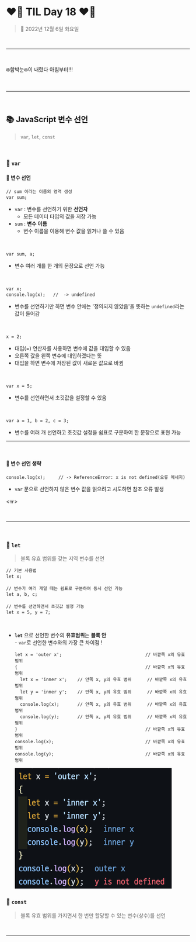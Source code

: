 # ❤️‍🔥 TIL Day 18 ❤️‍🔥

> 📆 2022년 12월 6일 화요일

<br>

---

<br>

❄️함박눈❄️이 내렸다 아침부터!!!

<br>

---

<br>

## 📚 JavaScript 변수 선언

> `var`, `let`, `const`

<br>

### 🖤 `var`

#### 📍 변수 선언

    // sum 이라는 이름의 영역 생성
    var sum;

- `var` : 변수를 선언하기 위한 **선언자**
  - 모든 데이터 타입의 값을 저장 가능
- `sum` : **변수 이름**
  - 변수 이름을 이용해 변수 값을 읽거나 쓸 수 있음

<br>

    var sum, a;

- 변수 여러 개를 한 개의 문장으로 선언 가능

<br>

    var x;
    console.log(x);   //  -> undefined

- 변수를 선언하기만 하면 변수 안에는 '정의되지 않았음'을 뜻하는 `undefined`라는 값이 들어감

<br>

    x = 2;

- 대입(=) 연산자를 사용하면 변수에 값을 대입할 수 있음
- 오른쪽 값을 왼쪽 변수에 대입하겠다는 뜻
- 대입을 하면 변수에 저장된 값이 새로운 값으로 바뀜

<br>

    var x = 5;

- 변수를 선언하면서 초깃값을 설정할 수 있음

<br>

    var a = 1, b = 2, c = 3;

- 변수를 여러 개 선언하고 초깃값 설정을 쉼표로 구분하여 한 문장으로 표현 가능
  <br>

---

<br>

#### 📍 변수 선언 생략

    console.log(x);     // -> ReferenceError: x is not defined(오류 메세지)

- `var` 문으로 선언하지 않은 변수 값을 읽으려고 시도하면 참조 오류 발생

<ㅠ>

<br>

---

<br>

### 🖤 `let`

> 블록 유효 범위를 갖는 지역 변수를 선언

    // 기본 사용법
    let x;

    // 변수가 여러 개일 때는 쉼표로 구분하여 동시 선언 가능
    let a, b, c;

    // 변수를 선언하면서 초깃값 설정 가능
    let x = 5, y = 7;

<br>

- **`let`** 으로 선언한 변수의 **유효범위**는 **블록 안**<br>- `var`로 선언한 변수와의 가장 큰 차이점 !

      let x = 'outer x';                                // 바깥쪽 x의 유효 범위
      {                                                 // 바깥쪽 x의 유효 범위
        let x = 'inner x';    // 안쪽 x, y의 유효 범위      // 바깥쪽 x의 유효 범위
        let y = 'inner y';    // 안쪽 x, y의 유효 범위      // 바깥쪽 x의 유효 범위
        console.log(x);       // 안쪽 x, y의 유효 범위      // 바깥쪽 x의 유효 범위
        console.log(y);       // 안쪽 x, y의 유효 범위      // 바깥쪽 x의 유효 범위
      }                                                 // 바깥쪽 x의 유효 범위
      console.log(x);                                   // 바깥쪽 x의 유효 범위
      console.log(y);                                   // 바깥쪽 x의 유효 범위

  ![let_var](IMAGE/let_var.png)

### 🖤 `const`

> 블록 유효 범위를 가지면서 한 번만 할당할 수 있는 변수(상수)를 선언

<br>

---

<br>

<!-- END -->
